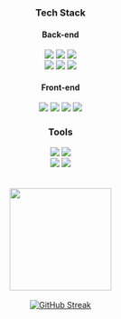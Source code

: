 <h3 align="center">Tech Stack</h3>
  <div align="center">
    <h4>Back-end</h4>
      <img src="https://img.shields.io/badge/Python-3776AB?style=flat&logo=Python&logoColor=white"> <img src="https://img.shields.io/badge/MySQL-4479A1?style=flat&logo=mysql&logoColor=white" />
      <img src="https://img.shields.io/badge/Node.js-339933?style=flat&logo=nodedotjs&logoColor=white" />
      <br/>
      <img src="https://img.shields.io/badge/Django-092E20?style=flat&logo=django&logoColor=white" /> <img src="https://img.shields.io/badge/pandas-150458?style=flat&logo=pandas&logoColor=white" />
      <img src="https://img.shields.io/badge/NumPy-013243?style=flat&logo=numpy&logoColor=white" />
    <h4>Front-end</h4>
      <img src="https://img.shields.io/badge/HTML5-E34F26?style=flat&logo=html5&logoColor=white" />
      <img src="https://img.shields.io/badge/CSS3-1572B6?style=flat&logo=css3&logoColor=white" />
      <img src="https://img.shields.io/badge/JavaScript-F7DF1E?style=flat&logo=javascript&logoColor=black" />
      <img src="https://img.shields.io/badge/React-444444?style=flat&logo=react&logoColor=61DAFB" />
    <h3 align="center">Tools</h3>
      <div align="center">
        <img src="https://img.shields.io/badge/Git-F05033.svg?style=flat&logo=git&logoColor=white" />
        <img src="https://img.shields.io/badge/VSCode-2C2C32.svg?style=flat&logo=visual-studio-code&logoColor=22ABF3" />
      </div>
      <div align="center">
        <img src="https://img.shields.io/badge/GitHub-181717.svg?style=flat&logo=github&logoColor=white" />
        <img src="https://img.shields.io/badge/Figma-F24E1E.svg?style=flat&logo=figma&logoColor=white" />
      </div>
    <br/>
    <br/>
    <img align="center" style="height:180px" src="https://github-readme-stats.vercel.app/api/top-langs/?username=HUJO733&layout=compact&theme=nord&hide_border=true" />
    <br/>
    <br/>
    <a href="https://git.io/streak-stats"><img src="https://streak-stats.demolab.com?user=HUJO733&theme=vue&hide_border=true" alt="GitHub Streak" /></a>
  </div>



